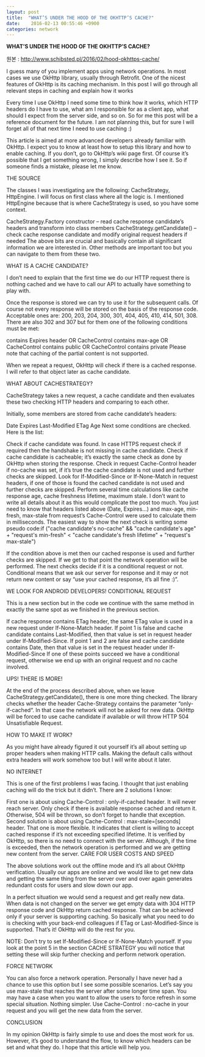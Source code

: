 ```yaml
---
layout: post
title:  "WHAT’S UNDER THE HOOD OF THE OKHTTP’S CACHE?"
date:    2016-02-13 00:55:46 +0900
categories: network
---
```


**WHAT’S UNDER THE HOOD OF THE OKHTTP’S CACHE?**

원본 : http://www.schibsted.pl/2016/02/hood-okhttps-cache/

I guess many of you implement apps using network operations. In most cases we use OkHttp library, usually through Retrofit. One of the nicest features of OkHttp is its caching mechanism. In this post I will go through all relevant steps in caching and explain how it works


Every time I use OkHttp I need some time to think how it works, which HTTP headers do I have to use, what am I responsible for as a client app, what should I expect from the server side, and so on. So for me this post will be a reference document for the future. I am not planning this, but for sure I will forget all of that next time I need to use caching :)

This article is aimed at more advanced developers already familiar with OkHttp. I expect you to know at least how to setup this library and how to enable caching. If you don’t, go to OkHttp’s wiki page first. Of course it’s possible that I get something wrong, I simply describe how I see it. So if someone finds a mistake, please let me know.

THE SOURCE

The classes I was investigating are the following: CacheStrategy, HttpEngine. I will focus on first class where all the logic is. I mentioned HttpEngine because that is where CacheStrategy is used, so you have some context.

CacheStrategy.Factory constructor – read cache response candidate’s headers and transform into class members
CacheStrategy.getCandidate() – check cache response candidate and modify original request headers if needed
The above bits are crucial and basically contain all significant information we are interested in. Other methods are important too but you can navigate to them from these two.

WHAT IS A CACHE CANDIDATE?

I don’t need to explain that the first time we do our HTTP request there is nothing cached and we have to call our API to actually have something to play with.

Once the response is stored we can try to use it for the subsequent calls. Of course not every response will be stored on the basis of the response code. Acceptable ones are: 200, 203, 204, 300, 301, 404, 405, 410, 414, 501, 308. There are also 302 and 307 but for them one of the following conditions must be met:

contains Expires header OR
CacheControl contains max-age OR
CacheControl contains public OR
CacheControl contains private
Please note that caching of the partial content is not supported.

When we repeat a request, OkHttp will check if there is a cached response. I will refer to that object later as cache candidate.

WHAT ABOUT CACHESTRATEGY?

CacheStrategy takes a new request, a cache candidate and then evaluates these two checking HTTP headers and comparing to each other.

Initially, some members are stored from cache candidate’s headers:

Date
Expires
Last-Modified
ETag
Age
Next some conditions are checked. Here is the list:

Check if cache candidate was  found.
In case HTTPS request check if required then the handshake is not missing in cache candidate.
Check if cache candidate is cacheable; it’s exactly the same check as done by OkHttp when storing the response.
Check in request Cache-Control header if no-cache was set, if it’s true the cache candidate is not used and further checks are skipped.
Look for If-Modified-Since or If-None-Match in request headers, if one of those is found the cached candidate is not used and further checks are skipped.
Perform several time calculations like cache response age, cache freshness lifetime, maximum stale. I don’t want to write all details about it as this would complicate the post too much. You just need to know that headers listed above (Date, Expires…) and max-age, min-fresh, max-stale from request’s Cache-Control were used to calculate them in milliseconds.
The easiest way to show the next check is writing some pseudo code:if ("cache candidate's no-cache" && "cache candidate's age" + "request's min-fresh" < "cache candidate's fresh lifetime" + "request's max-stale")

If the condition above is met then our cached response is used and further checks are skipped.
If we get to that point the network operation will be performed. The next checks decide if it is a conditional request or not. Conditional means that we ask our server for response and it may or not return new content or say “use your cached response, it’s all fine :)”.

WE LOOK FOR ANDROID DEVELOPERS!
CONDITIONAL REQUEST

This is a new section but in the code we continue with the same method in exactly the same spot as we finished in the previous section.

If cache response contains ETag header, the same ETag value is used in a new request under If-None-Match header.
If point 1 is false and cache candidate contains Last-Modified, then that value is set in request header under If-Modified-Since.
If point 1 and 2 are false and cache candidate contains Date, then that value is set in the request header under If-Modified-Since
If one of these points succeed we have a conditional request, otherwise we end up with an original request and no cache involved.

UPS! THERE IS MORE!

At the end of the process described above, when we leave CacheStrategy.getCandidate(), there is one more thing checked.  The library checks whether the header Cache-Strategy contains the parameter “only-if-cached“. In that case the network will not be asked for new data. OkHttp will be forced to use cache candidate if available or will throw HTTP 504 Unsatisfiable Request.

HOW TO MAKE IT WORK?

As you might have already figured it out yourself it’s all about setting up proper headers when making HTTP calls. Making the default calls without extra headers will work somehow too but I will write about it later.

NO INTERNET

This is one of the first problems I was facing. I thought that just enabling caching will do the trick but it didn’t. There are 2 solutions I know:

First one is about using Cache-Control : only-if-cached header. It will never reach server. Only check if there is available response cached and return it. Otherwise, 504 will be thrown, so don’t forget to handle that exception.
Second solution is about using Cache-Control : max-stale=[seconds] header. That one is more flexible. It indicates that client is willing to accept cached response if it’s not exceeding specified lifetime. It is verified by OkHttp, so there is no need to connect with the server. Although, if the time is exceeded, then the network operation is performed and we are getting new content from the server.
CARE FOR USER COSTS AND SPEED

The above solutions work out the offline mode and it’s all about OkHttp verification. Usually our apps are online and we would like to get new data and getting the same thing from the server over and over again generates redundant costs for users and slow down our app.

In a perfect situation we would send a request and get really new data. When data is not changed on the server we get empty data with 304 HTTP response code and OkHttp return cached response. That can be achieved only if your server is supporting caching. So basically what you need to do is checking with your back-end colleagues if ETag or Last-Modified-Since is supported. That’s it! OkHttp will do the rest for you.

NOTE: Don’t try to set If-Modified-Since or If-None-Match yourself. If you look at the point 5 in the section CACHE STRATEGY you will notice that setting these will skip further checking and perform network operation.

FORCE NETWORK

You can also force a network operation. Personally I have never had a chance to use this option but I see some possible scenarios. Let’s say you use max-stale that reaches the server after some longer time span. You may have a case when you want to allow the users to force refresh in some special situation. Nothing simpler. Use Cache-Control : no-cache in your request and you will get the new data from the server.

CONCLUSION

In my opinion OkHttp is fairly simple to use and does the most work for us. However, it’s good to understand the flow, to know which headers can be set and what they do. I hope that this article will help you.

